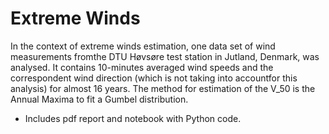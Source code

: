 # Extreme Winds

In the context of extreme winds estimation, one data set of wind measurements fromthe DTU Høvsøre test station in Jutland, Denmark, was analysed. It contains 10-minutes averaged wind speeds and the correspondent wind direction (which is not taking into accountfor this analysis) for almost 16 years. 
The method for estimation of the V_50 is the Annual Maxima to fit a Gumbel distribution. 

* Includes pdf report and notebook with Python code.
